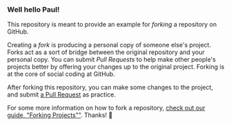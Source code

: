 ### Well hello Paul!

This repository is meant to provide an example for *forking* a repository on GitHub.

Creating a *fork* is producing a personal copy of someone else's project. 
Forks act as a sort of bridge between the original repository and your personal copy. 
You can submit *Pull Requests* to help make other people's projects better by offering 
your changes up to the original project. Forking is at the core of social coding at GitHub.

After forking this repository, you can make some changes to the project, 
and submit [a Pull Request](https://github.com/octocat/Spoon-Knife/pulls) as practice.

For some more information on how to fork a repository, [check out our guide, 
"Forking Projects""](http://guides.github.com/overviews/forking/). Thanks! :sparkling_heart:
